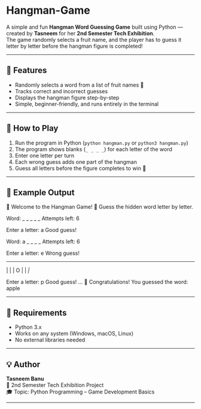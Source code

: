 # Hangman-Game

A simple and fun **Hangman Word Guessing Game** built using Python — created by **Tasneem** for her **2nd Semester Tech Exhibition**.  
The game randomly selects a fruit name, and the player has to guess it letter by letter before the hangman figure is completed!

---

## 🧠 Features
- Randomly selects a word from a list of fruit names 🍎  
- Tracks correct and incorrect guesses  
- Displays the hangman figure step-by-step  
- Simple, beginner-friendly, and runs entirely in the terminal  

---

## 🧩 How to Play
1. Run the program in Python (`python hangman.py` or `python3 hangman.py`)  
2. The program shows blanks (`_ _ _ _`) for each letter of the word  
3. Enter one letter per turn  
4. Each wrong guess adds one part of the hangman  
5. Guess all letters before the figure completes to win 🎉  

---

## 🧺 Example Output

🎉 Welcome to the Hangman Game! 🎉
Guess the hidden word letter by letter.

Word: _ _ _ _ _
Attempts left: 6

Enter a letter: a
Good guess!

Word: a _ _ _ _
Attempts left: 6

Enter a letter: e
Wrong guess!

   ------
   |    |
   |    O
   |
   |
  _|_


Enter a letter: p
Good guess!
...
🎊 Congratulations! You guessed the word: apple


---

## 🧾 Requirements
- Python 3.x  
- Works on any system (Windows, macOS, Linux)  
- No external libraries needed  

---

## 💡 Author
**Tasneem Banu**  
📍 2nd Semester Tech Exhibition Project  
🎓 Topic: Python Programming – Game Development Basics

---
